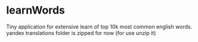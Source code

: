 # learnWords
Tiny application for extensive learn of top 10k most common english words.
yandex translations folder is zipped for now (for use unzip it)